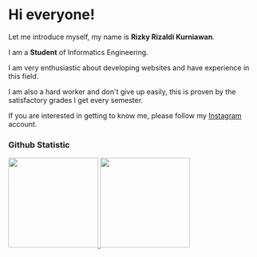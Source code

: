 # Hi everyone!

Let me introduce myself, my name is **Rizky Rizaldi Kurniawan**.<br>

I am a **Student** of Informatics Engineering.<br>

I am very enthusiastic about developing websites and have experience in this field. <br>

I am also a hard worker and don't give up easily, this is proven by the satisfactory grades I get every semester.<br>

If you are interested in getting to know me, please follow my [Instagram](https://bit.ly/Instagramrizaldikurniawan) account.

### Github Statistic
<p align="left">
<a href="https://github.com/penuliscode">
  <img height="180em" src="https://github-readme-stats-eight-theta.vercel.app/api?username=rizaldikurniawan&show_icons=true&theme=algolia&include_all_commits=true&count_private=true"/>
  <img height="180em" src="https://github-readme-stats-eight-theta.vercel.app/api/top-langs/?username=penuliscode&layout=compact&layout=compact&theme=algolia"/>
</a>
</p>


